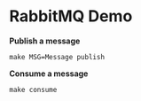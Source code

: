 # RabbitMQ Demo

**Publish a message**

`make MSG=Message publish`

**Consume a message**

`make consume`